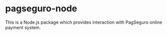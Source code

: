 # pagseguro-node
This is a Node.js package which provides interaction with PagSeguro online payment system.
